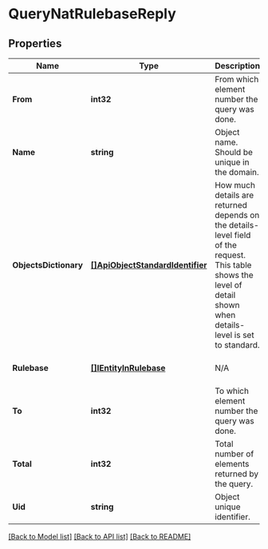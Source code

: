 # QueryNatRulebaseReply

## Properties
Name | Type | Description | Notes
------------ | ------------- | ------------- | -------------
**From** | **int32** | From which element number the query was done. | [optional] [default to null]
**Name** | **string** | Object name. Should be unique in the domain. | [optional] [default to null]
**ObjectsDictionary** | [**[]ApiObjectStandardIdentifier**](ApiObjectStandardIdentifier.md) | How much details are returned depends on the details-level field of the request. This table shows the level of detail shown when details-level is set to standard. | [optional] [default to null]
**Rulebase** | [**[]IEntityInRulebase**](IEntityInRulebase.md) | N/A | [optional] [default to null]
**To** | **int32** | To which element number the query was done. | [optional] [default to null]
**Total** | **int32** | Total number of elements returned by the query. | [optional] [default to null]
**Uid** | **string** | Object unique identifier. | [optional] [default to null]

[[Back to Model list]](../README.md#documentation-for-models) [[Back to API list]](../README.md#documentation-for-api-endpoints) [[Back to README]](../README.md)


